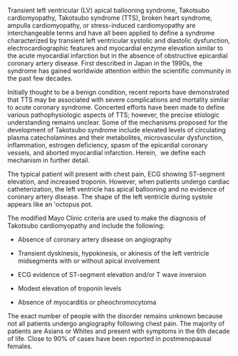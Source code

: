 Transient left ventricular (LV) apical ballooning syndrome, Takotsubo cardiomyopathy, Takotsubo syndrome (TTS), broken heart syndrome, ampulla cardiomyopathy, or stress-induced cardiomyopathy are interchangeable terms and have all been applied to define a syndrome characterized by transient left ventricular systolic and diastolic dysfunction, electrocardiographic features and myocardial enzyme elevation similar to the acute myocardial infarction but in the absence of obstructive epicardial coronary artery disease. First described in Japan in the 1990s, the syndrome has gained worldwide attention within the scientific community in the past few decades.

Initially thought to be a benign condition, recent reports have demonstrated that TTS may be associated with severe complications and mortality similar to acute coronary syndrome. Concerted efforts have been made to define various pathophysiologic aspects of TTS; however, the precise etiologic understanding remains unclear. Some of the mechanisms proposed for the development of Takotsubo syndrome include elevated levels of circulating plasma catecholamines and their metabolites, microvascular dysfunction, inflammation, estrogen deficiency, spasm of the epicardial coronary vessels, and aborted myocardial infarction. Herein,  we define each mechanism in further detail.

The typical patient will present with chest pain, ECG showing ST-segment elevation, and increased troponin. However, when patients undergo cardiac catheterization, the left ventricle has apical ballooning and no evidence of coronary artery disease. The shape of the left ventricle during systole appears like an 'octopus pot.

The modified Mayo Clinic criteria are used to make the diagnosis of Takotsubo cardiomyopathy and include the following:

- Absence of coronary artery disease on angiography

- Transient dyskinesis, hypokinesis, or akinesis of the left ventricle midsegments with or without apical involvement

- ECG evidence of ST-segment elevation and/or T wave inversion

- Modest elevation of troponin levels

- Absence of myocarditis or pheochromocytoma

The exact number of people with the disorder remains unknown because not all patients undergo angiography following chest pain. The majority of patients are Asians or Whites and present with symptoms in the 6th decade of life. Close to 90% of cases have been reported in postmenopausal females.